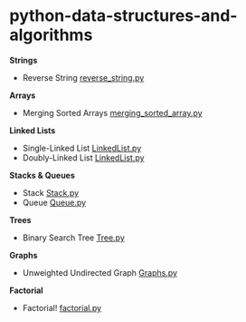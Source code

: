 # python-data-structures-and-algorithms

**Strings**
- Reverse String [reverse_string.py](https://github.com/jabhax/python-data-structures-and-algorithms/blob/master/reverse_string.py)

**Arrays**
- Merging Sorted Arrays [merging_sorted_array.py](https://github.com/jabhax/python-data-structures-and-algorithms/blob/master/merging_sorted_arrays.py)

**Linked Lists**
- Single-Linked List [LinkedList.py](https://github.com/jabhax/python-data-structures-and-algorithms/blob/master/LinkedList.py)
- Doubly-Linked List [LinkedList.py](https://github.com/jabhax/python-data-structures-and-algorithms/blob/master/DoublyLinkedList.py)

**Stacks & Queues**
- Stack [Stack.py](https://github.com/jabhax/python-data-structures-and-algorithms/blob/master/Stack.py)
- Queue [Queue.py](https://github.com/jabhax/python-data-structures-and-algorithms/blob/master/Queue.py)

**Trees**
- Binary Search Tree [Tree.py](https://github.com/jabhax/python-data-structures-and-algorithms/blob/master/Tree.py)

**Graphs**
- Unweighted Undirected Graph [Graphs.py](https://github.com/jabhax/python-data-structures-and-algorithms/blob/master/Graphs.py)

**Factorial**
- Factorial! [factorial.py](https://github.com/jabhax/python-data-structures-and-algorithms/blob/master/factorial.py)
